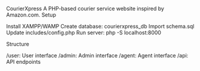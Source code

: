 CourierXpress
A PHP-based courier service website inspired by Amazon.com.
Setup

Install XAMPP/WAMP
Create database: courierxpress_db
Import schema.sql
Update includes/config.php
Run server: php -S localhost:8000

Structure

/user: User interface
/admin: Admin interface
/agent: Agent interface
/api: API endpoints
